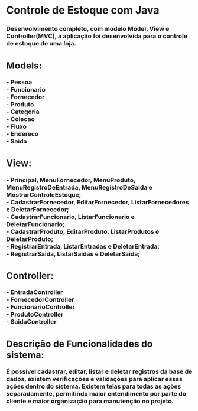 # Controle de Estoque com Java

<h3><Aplicação criada com Java durante o ano de 2021.</h3>
Desenvolvimento completo, com modelo Model, View e Controller(MVC), a aplicação foi desenvolvida para o controle de estoque de uma loja.
<br>
<h2>Models:</h2>
- Pessoa<br>
- Funcionario<br>
- Fornecedor<br>
- Produto<br>
- Categoria<br>
- Colecao<br>
- Fluxo<br>
- Endereco<br>
- Saida<br>

<h2>View:</h2>
- Principal, MenuFornecedor, MenuProduto, MenuRegistroDeEntrada, MenuRegistroDeSaida e MostrarControleEstoque;<br>
- CadastrarFornecedor, EditarFornecedor, ListarFornecedores e DeletarFornecedor;<br>
- CadastrarFuncionario, ListarFuncionario e DeletarFuncionario;<br>
- CadastrarProduto, EditarProduto, ListarProdutos e DeletarProduto;<br>
- RegistrarEntrada, ListarEntradas e DeletarEntrada;<br>
- RegistrarSaida, ListarSaidas e DeletarSaida;<br>

<h2>Controller: </h2>
- EntradaController<br>
- FornecedorController<br>
- FuncionarioController<br>
- ProdutoController<br>
- SaidaController<br>

<h2>Descrição de Funcionalidades do sistema:</h2>
É possível cadastrar, editar, listar e deletar registros da base de dados, existem verificações e validações para aplicar essas ações dentro do sistema. Existem telas para todas as ações separadamente, permitindo maior entendimento por parte do cliente e maior organização para manutenção no projeto. 

